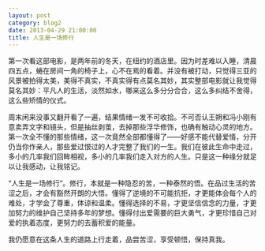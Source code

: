 ```yaml
---
layout: post
category: blog2
date: 2013-04-29 21:00:00
title: 人生是一场修行
---
```


第一次看这部电影，是两年前的冬天，在纽约的酒店里。因为时差难以入睡，清晨四五点，蜷在房间一角的椅子上，心不在焉的看着。并没有被打动，只觉得三亚的风景被拍得太美，美得不真实，不真实得有点莫名其妙，其实整部电影就让我觉得莫名其妙：平凡人的生活，淡然如水，哪来这么多分分合合，这么多纠结不舍得，这么些矫情的仪式。

周末闲来没事又翻开看了一遍，结果情绪一发不可收拾。不可否认王朔和冯小刚有意卖弄文字和镜头，但是抽丝剥茧，去掉那些浮华修饰，也确有触动心灵的地方。第一次全不懂的那些情绪，这一次竟然全部都懂得了——好感不能代替爱情，分开仍当你作亲人，那些爱过恨过的人才完整了我们的一生。我们在彼此生命中走过，多小的几率我们回眸相视，多小的几率我们走入对方的人生。只是这一种缘分就足以让我感动，让我铭记。

“人生是一场修行”。修行，本就是一种隐忍的苦，一种泰然的悟。在品过生活的苦涩之后，才会有豁然开朗的大悟。懂得了逆境的不可能抗拒，才更能体会每个人的难处，才学会了尊重，体谅和温柔。懂得选择的不易，才更坚信信念的力量，才更加努力的维护自己坚持多年的梦想。懂得付出爱需要的巨大勇气，才更珍惜自己对爱的执着态度，更努力的去蓄积爱的能量。

我仍愿意在这条人生的道路上行走着，品尝苦涩，享受顿悟，保持真我。
